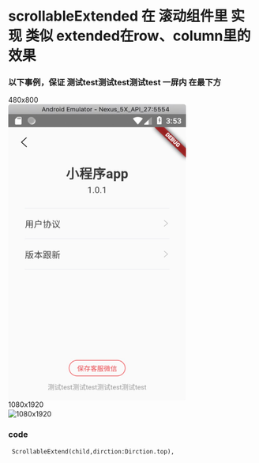 # scrollableExtended 在 滚动组件里 实现 类似 extended在row、column里的效果 

### 以下事例，保证 测试test测试test测试test 一屏内 在最下方
480x800
<br/>
<img src="https://raw.githubusercontent.com/genius158/Flutter_ListExtended/master/img/480x800.jpg" width="360" height="600" alt="480x800" align=center>
<br/>
1080x1920
<br/>
<img src="https://raw.githubusercontent.com/genius158/Flutter_ListExtended/master/img/1080x1920.jpg" width="360" height="640" alt="1080x1920" align=center>

### code
```
 ScrollableExtend(child,dirction:Dirction.top),
```